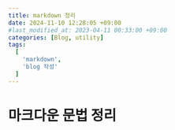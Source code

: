 ```yaml
---
title: markdown 정리
date: 2024-11-10 12:28:05 +09:00
#last_modified_at: 2023-04-11 00:33:00 +09:00
categories: [Blog, utility]
tags:
  [
    'markdown',
    'blog 작성'
  ]
---
```



# **마크다운 문법 정리**
